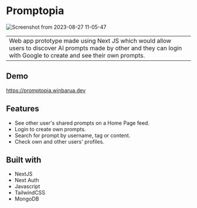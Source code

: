 # Promptopia
![Screenshot from 2023-08-27 11-05-47](https://github.com/win20/promptopia/assets/22985058/e7563932-e130-4aee-a434-07950170a956)

<table>
<tr>
<td>
  Web app prototype made using Next JS which would allow users to discover AI prompts made by other
  and they can login with Google to create and see their own prompts.
</td>
</tr>
</table>

## Demo
https://promptopia.winbarua.dev

## Features
- See other user's shared prompts on a Home Page feed.
- Login to create own prompts.
- Search for prompt by username, tag or content.
- Check own and other users' profiles.

## Built with
- NextJS
- Next Auth
- Javascript
- TailwindCSS
- MongoDB
